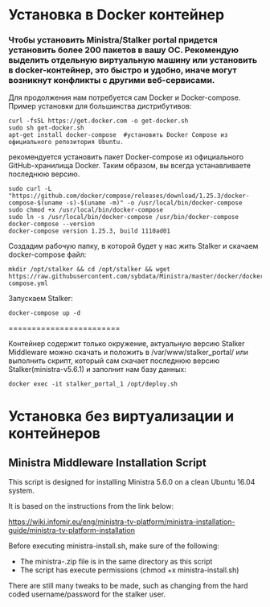 # Установка в Docker контейнер

### Чтобы установить Ministra/Stalker portal придется установить более 200 пакетов в вашу ОС. Рекомендую выделить отдельную виртуальную машину или установить в docker-контейнер, это быстро и удобно, иначе могут возникнут конфликты с другими веб-сервисами.

Для продолжения нам потребуется сам Docker и Docker-compose. Пример установки для большинства дистрибутивов:
```
curl -fsSL https://get.docker.com -o get-docker.sh
sudo sh get-docker.sh
apt-get install docker-compose  #установить Docker Compose из официального репозитория Ubuntu.
```
рекомендуется установить пакет Docker-compose из официального GitHub-хранилища Docker. Таким образом, вы всегда устанавливаете последнюю версию.
```
sudo curl -L "https://github.com/docker/compose/releases/download/1.25.3/docker-compose-$(uname -s)-$(uname -m)" -o /usr/local/bin/docker-compose
sudo chmod +x /usr/local/bin/docker-compose
sudo ln -s /usr/local/bin/docker-compose /usr/bin/docker-compose
docker-compose --version
docker-compose version 1.25.3, build 1110ad01
```


Создадим рабочую папку, в которой будет у нас жить Stalker и скачаем docker-compose файл:
```
mkdir /opt/stalker && cd /opt/stalker && wget https://raw.githubusercontent.com/sybdata/Ministra/master/docker/docker-compose.yml
```
Запускаем Stalker:
```
docker-compose up -d
```
========================

Контейнер содержит только окружение, актуальную версию Stalker Middleware можно скачать и положить в /var/www/stalker_portal/ или выполнить скрипт, который сам скачает последнюю версию Stalker(ministra-v5.6.1) и заполнит нам базу данных:
```
docker exec -it stalker_portal_1 /opt/deploy.sh
```

# Установка без виртуализации и контейнеров
## Ministra Middleware Installation Script

This script is designed for installing Ministra 5.6.0 on a clean Ubuntu 16.04 system.

It is based on the instructions from the link below:

https://wiki.infomir.eu/eng/ministra-tv-platform/ministra-installation-guide/ministra-tv-platform-installation

Before executing ministra-install.sh, make sure of the following:
- The ministra-<version>.zip file is in the same directory as this script
- The script has execute permissions (chmod +x ministra-install.sh)
  
There are still many tweaks to be made, such as changing from the hard coded username/password for the stalker user.

